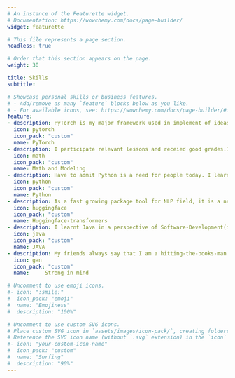 ```yaml
---
# An instance of the Featurette widget.
# Documentation: https://wowchemy.com/docs/page-builder/
widget: featurette

# This file represents a page section.
headless: true

# Order that this section appears on the page.
weight: 30

title: Skills
subtitle:

# Showcase personal skills or business features.
# - Add/remove as many `feature` blocks below as you like.
# - For available icons, see: https://wowchemy.com/docs/page-builder/#icons
feature:
- description: PyTorch is my major framework used in implement of ideas. I wrote thousands of PyTorch Code during the following and implemnts, learned(and will be continue to learn) important details of it.
  icon: pytorch
  icon_pack: "custom"
  name: PyTorch
- description: I participate relevant lessons and receied good grades.I also won Meritorious Winner in MCM (Mathematical Contest In Modeling, America) and First-Prize in CUMCM(Contemporary Undergraduate Mathematical Contest in Modeling, China). 
  icon: math
  icon_pack: "custom"
  name: Math and Modeling
- description: Have to admit Python is a need for people today. I learned Python since the first year of college, and taught many student (including students from overseas) to use it. Evert time I realized that work can be generalized and automated instead of human-experience needed, I will always write a script(Python or shell) to free my hand. 
  icon: python
  icon_pack: "custom"
  name: Python
- description: As a fast growing package tool for NLP field, it is a need to Looking at problems on the shoulders of giants. I companied its growth since its 3.0 version, and use it for many times we want to add pre-trained models/baselines in our work. 
  icon: huggingface
  icon_pack: "custom"
  name: Huggingface-transformers
- description: I learnt Java in a perspective of Software-Development(i like the mind of it so much). If artificial intelligence ebbs one day, I will turn into a screw to fill the gap between human and complete intelligence by developing software day-after-day.
  icon: java
  icon_pack: "custom"
  name: JAVA
- description: My friends always say that I am a hitting-the-books-man (too much hardworking). But I am more tend to call this mature, highly self-motivated and anti-strike. I try to be a man who can make contributions and change the world. All rely on my good liver though.
  icon: gan
  icon_pack: "custom"
  name: 	Strong in mind

# Uncomment to use emoji icons.
#- icon: ":smile:"
#  icon_pack: "emoji"
#  name: "Emojiness"
#  description: "100%"  

# Uncomment to use custom SVG icons.
# Place custom SVG icon in `assets/images/icon-pack/`, creating folders if necessary.
# Reference the SVG icon name (without `.svg` extension) in the `icon` field.
#- icon: "your-custom-icon-name"
#  icon_pack: "custom"
#  name: "Surfing"
#  description: "90%"
---
```

